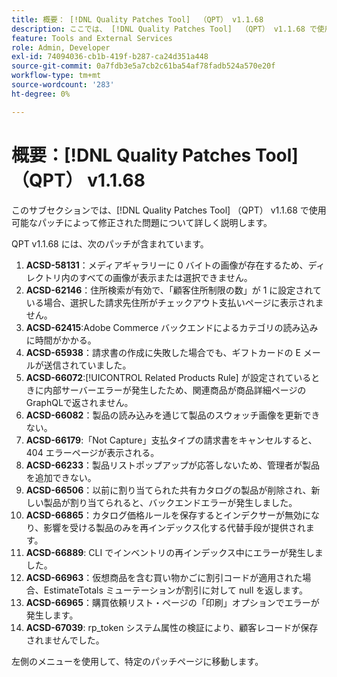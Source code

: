 ```yaml
---
title: 概要： [!DNL Quality Patches Tool]  （QPT） v1.1.68
description: ここでは、 [!DNL Quality Patches Tool]  （QPT） v1.1.68 で使用可能なパッチによって修正された問題について詳しく説明します。
feature: Tools and External Services
role: Admin, Developer
exl-id: 74094036-cb1b-419f-b287-ca24d351a448
source-git-commit: 0a7fdb3e5a7cb2c61ba54af78fadb524a570e20f
workflow-type: tm+mt
source-wordcount: '283'
ht-degree: 0%

---
```


# 概要：[!DNL Quality Patches Tool] （QPT） v1.1.68

このサブセクションでは、[!DNL Quality Patches Tool] （QPT） v1.1.68 で使用可能なパッチによって修正された問題について詳しく説明します。

QPT v1.1.68 には、次のパッチが含まれています。
1. **ACSD-58131**：メディアギャラリーに 0 バイトの画像が存在するため、ディレクトリ内のすべての画像が表示または選択できません。
1. **ACSD-62146**：住所検索が有効で、「顧客住所制限の数」が 1 に設定されている場合、選択した請求先住所がチェックアウト支払いページに表示されません。
1. **ACSD-62415**:Adobe Commerce バックエンドによるカテゴリの読み込みに時間がかかる。
1. **ACSD-65938**：請求書の作成に失敗した場合でも、ギフトカードの E メールが送信されていました。
1. **ACSD-66072**:[!UICONTROL Related Products Rule] が設定されているときに内部サーバーエラーが発生したため、関連商品が商品詳細ページのGraphQLで返されません。
1. **ACSD-66082**：製品の読み込みを通じて製品のスウォッチ画像を更新できない。
1. **ACSD-66179**:「Not Capture」支払タイプの請求書をキャンセルすると、404 エラーページが表示される。
1. **ACSD-66233**：製品リストポップアップが応答しないため、管理者が製品を追加できない。
1. **ACSD-66506**：以前に割り当てられた共有カタログの製品が削除され、新しい製品が割り当てられると、バックエンドエラーが発生しました。
1. **ACSD-66865**：カタログ価格ルールを保存するとインデクサーが無効になり、影響を受ける製品のみを再インデックス化する代替手段が提供されます。
1. **ACSD-66889**: CLI でインベントリの再インデックス中にエラーが発生しました。
1. **ACSD-66963**：仮想商品を含む買い物かごに割引コードが適用された場合、EstimateTotals ミューテーションが割引に対して null を返します。
1. **ACSD-66965**：購買依頼リスト・ページの「印刷」オプションでエラーが発生します。
1. **ACSD-67039**: rp_token システム属性の検証により、顧客レコードが保存されませんでした。

左側のメニューを使用して、特定のパッチページに移動します。
